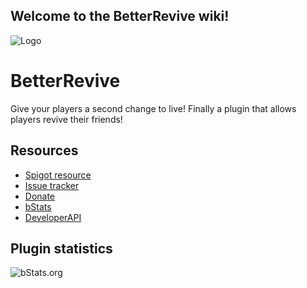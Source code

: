 ## Welcome to the BetterRevive wiki!

![Logo](https://i.imgur.com/f2LU8lq.png)

# BetterRevive
Give your players a second change to live!
Finally a plugin that allows players revive their friends!

## Resources
- [Spigot resource](https://www.spigotmc.org/resources/84134/)
- [Issue tracker](https://github.com/AlonsoAliaga/BetterRevive/issues)
- [Donate](https://paypal.me/AlonsoAliaga)
- [bStats](https://bstats.org/plugin/bukkit/BetterRevive)
- [DeveloperAPI](https://github.com/AlonsoAliaga/BetterRevive/wiki/BetterReviveAPI)

## Plugin statistics
![bStats.org](https://bstats.org/signatures/bukkit/BetterRevive.svg)
